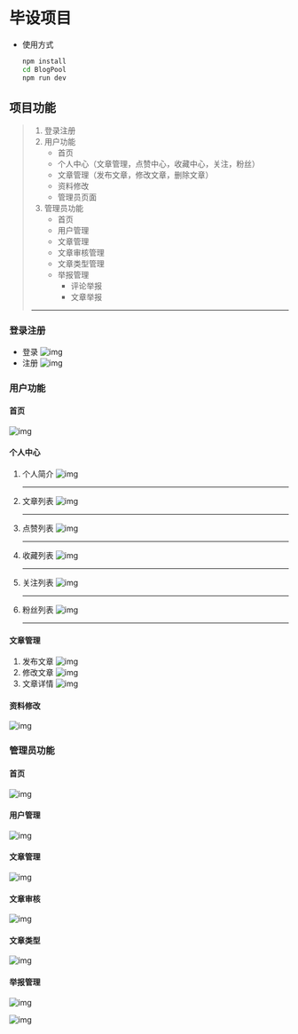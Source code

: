 # 毕设项目

* 使用方式
  ~~~bash
  npm install
  cd BlogPool
  npm run dev
  ~~~

## 项目功能

> 1. 登录注册
> 2. 用户功能
>    * 首页
>    * 个人中心（文章管理，点赞中心，收藏中心，关注，粉丝）
>    * 文章管理（发布文章，修改文章，删除文章）
>    * 资料修改
>    * 管理员页面
> 3. 管理员功能
>    * 首页
>    * 用户管理
>    * 文章管理
>    * 文章审核管理
>    * 文章类型管理
>    * 举报管理
>      * 评论举报
>      * 文章举报
>
> ***

### 登录注册

* 登录
  ![img](./image/clip_image002.jpg)
* 注册
  ![img](./image/clip_image002-1738597644329-2.jpg)

### 用户功能

#### 首页

![img](./image/clip_image002-1738597688022-4.jpg)

#### 个人中心

1. 个人简介
   ![img](./image/clip_image002-1738597732726-6.jpg)

   ***

2. 文章列表
   ![img](./image/clip_image002-1738597831366-12.jpg)

   ***

3. 点赞列表
   ![img](./image/clip_image002-1738597839342-14.jpg)

   ***


4. 收藏列表
   ![img](./image/clip_image002-1738597859843-16.jpg)

   ***

5. 关注列表
   ![img](./image/clip_image002-1738597770570-8.jpg)

   ***

6. 粉丝列表
   ![img](./image/clip_image002-1738597785250-10.jpg)

   ***

#### 文章管理

1. 发布文章
   ![img](./image/clip_image002-1738598339311-22.jpg)
2. 修改文章
   ![img](./image/clip_image002-1738598365399-24.jpg)
3. 文章详情
   ![img](./image/clip_image002-1738598376408-26.jpg)

#### 资料修改

![img](./image/clip_image002-1738598022285-20.jpg)

### 管理员功能

#### 首页

![img](./image/clip_image002-1738598917854-30.jpg)

#### 用户管理

![img](./image/clip_image002-1738598925037-32.jpg)

#### 文章管理

![img](./image/clip_image002-1738598944585-34.jpg)

#### 文章审核

![img](./image/clip_image002-1738598957577-36.jpg)

#### 文章类型

![img](./image/clip_image002-1738598972163-40.jpg)

#### 举报管理

![img](./image/clip_image002-1738599000583-42.jpg)

![img](./image/clip_image002-1738599006801-44.jpg)
